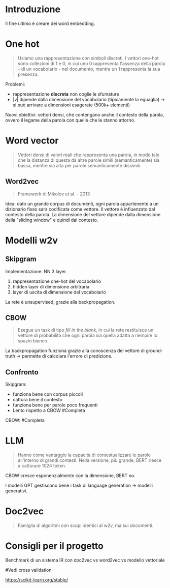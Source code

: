 # Introduzione
Il fine ultimo è creare dei word embedding.

# One hot
>Usiamo una rappresentazione con simboli discreti. I vettori one-hot sono collezioni di 1 e 0, in cui uno 0 rappresenta l'assenza della parola - di un vocabolario - nel documento, mentre un 1 rappresenta la sua presenza.

Problemi:
- rappresentazione **discreta** non coglie le sfumature
- $|v|$ dipende dalla dimensione del vocabolario (tipicamente la eguaglia) -> si può arrivare a dimensioni esagerate (500k+ elementi)

Nuovi obiettivi: vettori densi, che contengano anche il contesto della parola, ovvero il legame della parola con quelle che le stanno attorno.

# Word vector
>Vettori densi di valori reali che rappresenta una parola, in modo tale che la distanza di questa da altre parole simili (semanticamente) sia bassa, mentre sia alta per parole semanticamente dissimili.

## Word2vec
>Framework di Mikolov et al. - 2013

Idea: dato un grande corpus di documenti, ogni parola appartenente a un dizionario fisso sarà codificata come vettore. Il vettore è influenzato dal contesto della parola. La dimensione del vettore dipende dalla dimensione della "sliding window" e quindi dal contesto.

# Modelli w2v
## Skipgram
Implementazione: NN 3 layer.
1. rappresentazione one-hot del vocabolario
2. hidden layer di dimensione arbitraria
3. layer di uscita di dimensione del vocabolario

La rete è unsupervised, grazie alla backpropagation.
## CBOW
>Esegue un task di tipo _fill in the blank_, in cui la rete restituisce un vettore di probabilità che ogni parola sia quella adatta a riempire lo spazio bianco.

La backpropagation funziona grazie alla conoscenza del vettore di ground-truth -> permette di calcolare l'errore di predizione.

## Confronto
Skipgram:
- funziona bene con corpus piccoli
- cattura bene il contesto
- funziona bene per parole poco frequenti
- Lento rispetto a CBOW
#Completa 

CBOW: #Completa

# LLM
>Hanno come vantaggio la capacità di contestualizzare le parole all'interno di grandi contesti. Nella versione, più grande, BERT riesce a catturare 1024 token.

CBOW cresce esponenzialmente con la dimensione, BERT no.

I modelli GPT gestiscono bene i task di language generation -> modelli generativi.

# Doc2vec
>Famiglia di algoritmi con scopi identici al w2v, ma sui documenti.

# Consigli per il progetto
Benchmark di un sistema IR con doc2vec vs word2vec vs modello vettoriale

#Vedi cross validation

https://scikit-learn.org/stable/
